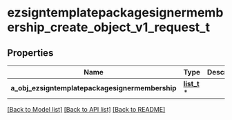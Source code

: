 # ezsigntemplatepackagesignermembership_create_object_v1_request_t

## Properties
Name | Type | Description | Notes
------------ | ------------- | ------------- | -------------
**a_obj_ezsigntemplatepackagesignermembership** | [**list_t**](ezsigntemplatepackagesignermembership_request_compound.md) \* |  | 

[[Back to Model list]](../README.md#documentation-for-models) [[Back to API list]](../README.md#documentation-for-api-endpoints) [[Back to README]](../README.md)


